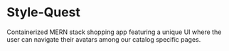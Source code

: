 # Style-Quest
Containerized MERN stack shopping app featuring a unique UI where the user can navigate their avatars among our catalog specific pages.
